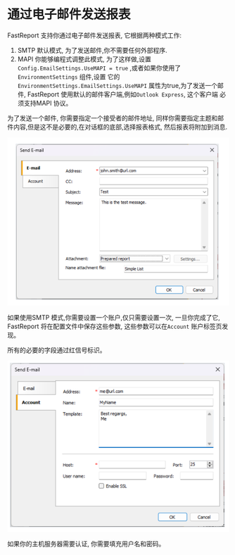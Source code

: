 # 通过电子邮件发送报表

FastReport 支持你通过电子邮件发送报表, 它根据两种模式工作:

1. SMTP 默认模式, 为了发送邮件,你不需要任何外部程序.
2. MAPI  你能够编程式调整此模式, 为了这样做,设置`Config.EmailSettings.UseMAPI = true` ,或者如果你使用了`EnvironmentSettings` 组件,设置
它的`EnvironmentSettings.EmailSettings.UseMAPI` 属性为true,为了发送一个邮件, FastReport 使用默认的邮件客户端,例如`Outlook Express`, 这个客户端
必须支持MAPI 协议。

为了发送一个邮件, 你需要指定一个接受者的邮件地址, 同样你需要指定主题和邮件内容,但是这不是必要的,在对话框的底部,选择报表格式, 然后报表将附加到消息.

![img_38.png](img_38.png)

如果使用SMTP 模式,你需要设置一个账户,仅只需要设置一次, 一旦你完成了它, FastReport 将在配置文件中保存这些参数, 这些参数可以在`Account` 账户标签页发现。

所有的必要的字段通过红信号标识。

![img_39.png](img_39.png)

如果你的主机服务器需要认证, 你需要填充用户名和密码。